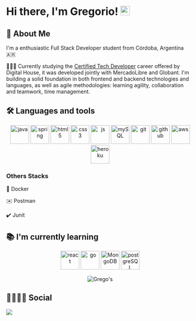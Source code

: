 # Hi there, I'm Gregorio! <img src="https://media.giphy.com/media/hvRJCLFzcasrR4ia7z/giphy.gif" width="25px" height="25px">



## 🚀 About Me
I'm a enthusiastic Full Stack Developer student from Córdoba, Argentina 🇦🇷

<!--
backend developer
-->

👨🏽‍💻 Currently studying the  <a href="https://www.digitalhouse.com/ar/productos/programacion/certified-tech-developer" >Certified Tech Developer</a> career offered by Digital House, it was developed jointly with MercadoLibre and Globant. I'm building a solid foundation in both frontend and backend technologies and languages, as well as agile methodologies: learning agility, collaboration and teamwork, time management.
<!--
add infraestructure and testing


Digital fundamentals, Frontend, Backend, infrastructure, database, testing, learning agility, teamwork and work collaboration, effective communication

-->


## 🛠 Languages and tools

<!--
In the Back-End I work with Java, SpringBoot and MySql for DataBases.
-->


<p align="center">
  <img src="https://img.shields.io/badge/Java-ED8B00?style=for-the-badge&logo=java&logoColor=white" alt="java" height="50"/>
  <img src="https://img.shields.io/badge/spring-64B742?style=for-the-badge&logo=spring&logoColor=white" alt="spring" height="50"/>
  <img src="https://img.shields.io/badge/HTML5-E34F26?style=for-the-badge&logo=html5&logoColor=white" alt="html5" height="50"/> 
  <img src="https://img.shields.io/badge/CSS3-1572B6?style=for-the-badge&logo=css3&logoColor=white" alt="css3" height="50"/> 
  <img src="https://img.shields.io/badge/JavaScript-F7DF1E?style=for-the-badge&logo=javascript&logoColor=black" alt="js" height="50"/> 
  <img src="https://img.shields.io/badge/MySQL-00000F?style=for-the-badge&logo=mysql&logoColor=white" alt="mySQL" height="50"/> 
  <img src="https://img.shields.io/badge/Git-F05032?style=for-the-badge&logo=git&logoColor=white" alt="git" height="50"/>
  <img src="https://img.shields.io/badge/GitHub-100000?style=for-the-badge&logo=github&logoColor=white" alt="github" height="50"/>
 <img src="https://img.shields.io/badge/Amazon_AWS-232F3E?style=for-the-badge&logo=amazon-aws&logoColor=white" alt="aws" height="50"/>
 <img src="https://img.shields.io/badge/Heroku-430098?style=for-the-badge&logo=heroku&logoColor=white" alt="heroku" height="50"/>

  
</p>

### Others Stacks

🐳 Docker

✉️ Postman

✔️ Junit



## 📚  I'm currently learning
<p align="center">
  <img src="https://img.shields.io/badge/React-23BAE0?style=for-the-badge&logo=react&logoColor=white" alt="react" height="50"/>
  <img src="https://img.shields.io/badge/Go-00ADD8?style=for-the-badge&logo=go&logoColor=white" alt="go" height="50"/>
  <img src="https://img.shields.io/badge/MongoDB-4EA94B?style=for-the-badge&logo=mongodb&logoColor=white" alt="MongoDB" height="50"/>
  <img src="https://img.shields.io/badge/PostgreSQL-316192?style=for-the-badge&logo=postgresql&logoColor=white" alt="postgreSQL" height="50"/>
</p>






<p align="center"> 
  <img src="https://github-readme-stats.vercel.app/api/top-langs/?username=Dgarciadani&layout=compact&langs_count=5&theme=tokyonight" alt="Grego's" />
</p>






## 🔗👨🏽‍💻 Social

<a href="https://www.linkedin.com/in/daniel-gregorio-garc%C3%ADa-57ab9214a/" ><img src="https://img.shields.io/badge/Gregorio Garcia-%230077B5.svg?&style=for-the-badge&logo=linkedin&logoColor=white" ></a> 






<!--

### Hi there 👋
 🔭 I’m currently working on ...

**Dgarciadani/Dgarciadani** is a ✨ _special_ ✨ repository because its `README.md` (this file) appears on your GitHub profile.

Here are some ideas to get you started:


- 🌱 I’m currently learning ...
- 👯 I’m looking to collaborate on ...
- 🤔 I’m looking for help with ...
- 💬 Ask me about ...
- 📫 How to reach me: ...
- 😄 Pronouns: ...
- ⚡ Fun fact: ...
-->
